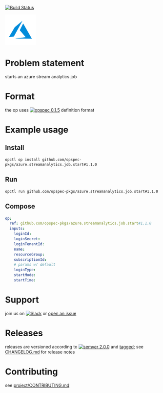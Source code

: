 [![Build Status](https://travis-ci.org/opspec-pkgs/azure.streamanalytics.job.start.svg?branch=master)](https://travis-ci.org/opspec-pkgs/azure.streamanalytics.job.start)

<img src="icon.svg" alt="icon" height="100px">

# Problem statement

starts an azure stream analytics job

# Format

the op uses [![opspec 0.1.5](https://img.shields.io/badge/opspec-0.1.5-brightgreen.svg?colorA=6b6b6b&colorB=fc16be)](https://opspec.io/0.1.5) definition format

# Example usage

## Install

```shell
opctl op install github.com/opspec-pkgs/azure.streamanalytics.job.start#1.1.0
```

## Run

```
opctl run github.com/opspec-pkgs/azure.streamanalytics.job.start#1.1.0
```

## Compose

```yaml
op:
  ref: github.com/opspec-pkgs/azure.streamanalytics.job.start#1.1.0
  inputs:
    loginId:
    loginSecret:
    loginTenantId:
    name:
    resourceGroup:
    subscriptionId:
    # params w/ default
    loginType:
    startMode:
    startTime:
```

# Support

join us on
[![Slack](https://opctl-slackin.herokuapp.com/badge.svg)](https://opctl-slackin.herokuapp.com/)
or
[open an issue](https://github.com/opspec-pkgs/azure.streamanalytics.job.start/issues)

# Releases

releases are versioned according to
[![semver 2.0.0](https://img.shields.io/badge/semver-2.0.0-brightgreen.svg)](http://semver.org/spec/v2.0.0.html)
and [tagged](https://git-scm.com/book/en/v2/Git-Basics-Tagging); see
[CHANGELOG.md](CHANGELOG.md) for release notes

# Contributing

see
[project/CONTRIBUTING.md](https://github.com/opspec-pkgs/project/blob/master/CONTRIBUTING.md)
